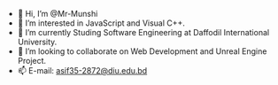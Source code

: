 - 👋 Hi, I’m @Mr-Munshi
- 👀 I’m interested in JavaScript and Visual C++.
- 🌱 I’m currently Studing Software Engineering at Daffodil International University.
- 💞️ I’m looking to collaborate on Web Development and Unreal Engine Project.
- 📫 E-mail: asif35-2872@diu.edu.bd

<!---
Mr-Munshi/Mr-Munshi is a ✨ special ✨ repository because its `README.md` (this file) appears on your GitHub profile.
You can click the Preview link to take a look at your changes.
--->
